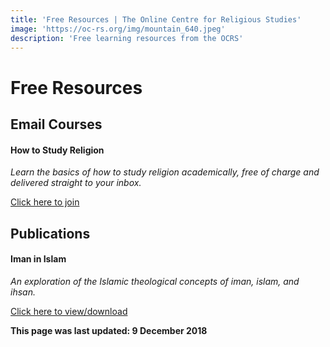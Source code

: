```yaml
---
title: 'Free Resources | The Online Centre for Religious Studies'
image: 'https://oc-rs.org/img/mountain_640.jpeg'
description: 'Free learning resources from the OCRS'
---
```

# Free Resources

## Email Courses

#### How to Study Religion
*Learn the basics of how to study religion academically, free of charge and delivered straight to your inbox.*

<a target="_BLANK" href="https://signup.oc-rs.org/how-to-study-religion">Click here to join</a>

## Publications

#### Iman in Islam
*An exploration of the Islamic theological concepts of iman, islam, and ihsan.*

<a target="_BLANK" href="https://oc-rs.org/files/Burns-Iman-in-Islam-2018.pdf">Click here to view/download</a>

**This page was last updated: 9 December 2018**